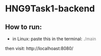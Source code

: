 # HNG9Task1-backend

## How to run:
- in Linux:
 paste this in the terminal: 
 <font color='grey'>./main</font>

then visit: http://localhoast:8080/
